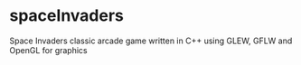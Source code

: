 # spaceInvaders
Space Invaders classic arcade game written in C++ using GLEW, GFLW and OpenGL for graphics
